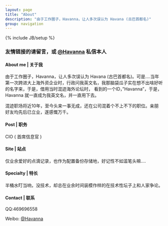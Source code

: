 ```yaml
---
layout: page
title: "About"
description: "由于工作圈子，Havanna，让人多次误认为 Havana (古巴首都名)"
group: navigation
---
```

{% include JB/setup %}

### 友情链接的请留言，或 [@Havanna](http://weibo.com/havanna) 私信本人

#### About me | 关于我

由于工作圈子，Havanna，让人多次误认为 Havana (古巴首都名)。可是….当年第一次跨进大上海外资企业时，行政问我英文名，我那脑袋瓜子实在想不出啥好听的名字来，于是，借用当时混迹海外论坛时， 看到的一个ID，”Havanna”，于是，Havanna 就一直成为我英文名，并一直用下去。

混迹职场将近10年，至今头来一事无成，还在公司混着个不上不下的职位。亲朋好友均先后已立业，遂感慨万千。

#### Post | 职务

CIO ( 首席信息官 )

#### Site | 站点

仅业余爱好的点滴记录，也作为配置备份存储地，好记性不如滥笔头嘛….

#### Specialty | 特长

半桶水叮当响，没技术，却总在业余时间装模作样的在技术性坛子上和人家争论。

#### Contact | 联系

QQ:469696558

Weibo: [@Havanna](http://weibo.com/ihavanna)
